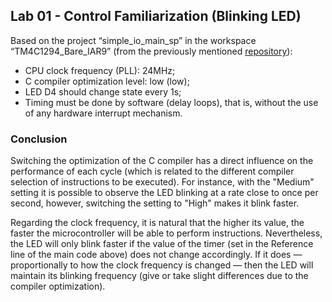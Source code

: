 ## Lab 01 - Control Familiarization (Blinking LED)

Based on the project “simple_io_main_sp” in the workspace “TM4C1294_Bare_IAR9” (from the previously mentioned [repository]( https://github.com/ELF74-SisEmb/TM4C1294_Bare_IAR9)):
* CPU clock frequency (PLL): 24MHz;
* C compiler optimization level: low (low);
* LED D4 should change state every 1s;
* Timing must be done by software (delay loops), that is, without the use of any hardware interrupt mechanism.

### Conclusion

Switching the optimization of the C compiler has a direct influence on the performance of each cycle (which is related to the different compiler selection of instructions to be executed). For instance, with the "Medium" setting it is possible to observe the LED blinking at a rate close to once per second, however, switching the setting to "High" makes it blink faster.

Regarding the clock frequency, it is natural that the higher its value, the faster the microcontroller will be able to perform instructions. Nevertheless, the LED will only blink faster if the value of the timer (set in the Reference line of the main code above) does not change accordingly. If it does — proportionally to how the clock frequency is changed — then the LED will maintain its blinking frequency (give or take slight differences due to the compiler optimization).
